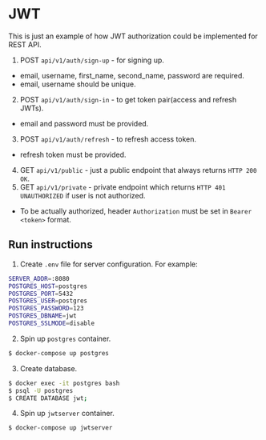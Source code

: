# JWT

This is just an example of how JWT authorization could be implemented for REST API.

1. POST `api/v1/auth/sign-up` - for signing up.
* email, username, first_name, second_name, password are required.
* email, username should be unique.

2. POST `api/v1/auth/sign-in` - to get token pair(access and refresh JWTs).
* email and password must be provided.

3. POST `api/v1/auth/refresh` - to refresh access token.
* refresh token must be provided.

4. GET `api/v1/public` - just a public endpoint that always returns `HTTP 200 OK`.
5. GET `api/v1/private` - private endpoint which returns `HTTP 401 UNAUTHORIZED` if user is not authorized.
* To be actually authorized, header `Authorization` must be set in `Bearer <token>` format.


## Run instructions

1) Create `.env` file for server configuration. For example:
```bash
SERVER_ADDR=:8080
POSTGRES_HOST=postgres
POSTGRES_PORT=5432
POSTGRES_USER=postgres
POSTGRES_PASSWORD=123
POSTGRES_DBNAME=jwt
POSTGRES_SSLMODE=disable
```

2) Spin up `postgres` container.
```bash
$ docker-compose up postgres
```

3) Create database.
```bash
$ docker exec -it postgres bash
$ psql -U postgres
$ CREATE DATABASE jwt;
```

4) Spin up `jwtserver` container.
```bash
$ docker-compose up jwtserver
```
